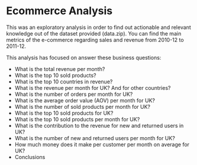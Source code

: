 # Ecommerce Analysis

This was an exploratory analysis in order to find out actionable and relevant knowledge out of the dataset provided (data.zip). You can find the main metrics of the e-commerce regarding sales and revenue from 2010-12 to 2011-12.

This analysis has focused on answer these business questions:
 * What is the total revenue per month?
 * What is the top 10 sold products?
 * What is the top 10 countries in revenue?
 * What is the revenue per month for UK? And for other countries?
 * What is the number of orders per month for UK?
 * What is the average order value (AOV) per month for UK?
 * What is the number of sold products per month for UK?
 * What is the top 10 sold products for UK?
 * What is the top 10 sold products per month for UK?
 * What is the contribution to the revenue for new and returned users in UK?
 * What is the number of new and returned users per month for UK?
 * How much money does it make per customer per month on average for UK?
 * Conclusions
